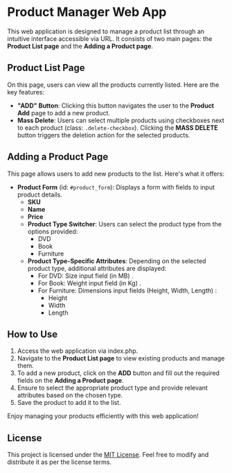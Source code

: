 # Product Manager Web App

This web application is designed to manage a product list through an intuitive interface accessible via URL. It consists of two main pages: the **Product List page** and the **Adding a Product page**.

## Product List Page

On this page, users can view all the products currently listed. Here are the key features:

- **"ADD" Button**: Clicking this button navigates the user to the **Product Add** page to add a new product.
- **Mass Delete**: Users can select multiple products using checkboxes next to each product (class: `.delete-checkbox`). Clicking the **MASS DELETE** button triggers the deletion action for the selected products.
## Adding a Product Page

This page allows users to add new products to the list. Here's what it offers:

- **Product Form** (id: `#product_form`): Displays a form with fields to input product details.
    - **SKU** 
    - **Name** 
    - **Price** 
    - **Product Type Switcher**: Users can select the product type from the options provided:
        - DVD
        - Book
        - Furniture
    - **Product Type-Specific Attributes**: Depending on the selected product type, additional attributes are displayed:
        - For DVD: Size input field (in MB) .
        - For Book: Weight input field (in Kg) .
        - For Furniture: Dimensions input fields (Height, Width, Length) :
            - Height 
            - Width 
            - Length 

## How to Use

1. Access the web application via index.php.
2. Navigate to the **Product List page** to view existing products and manage them.
3. To add a new product, click on the **ADD** button and fill out the required fields on the **Adding a Product page**.
4. Ensure to select the appropriate product type and provide relevant attributes based on the chosen type.
5. Save the product to add it to the list.

Enjoy managing your products efficiently with this web application!

## License

This project is licensed under the [MIT License](LICENSE). Feel free to modify and distribute it as per the license terms.
